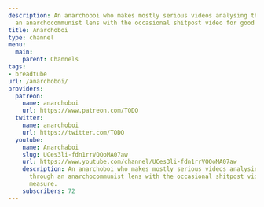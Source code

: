 ```yaml
---
description: An anarchoboi who makes mostly serious videos analysing the world through
  an anarchocommunist lens with the occasional shitpost video for good measure.
title: Anarchoboi
type: channel
menu:
  main:
    parent: Channels
tags:
- breadtube
url: /anarchoboi/
providers:
  patreon:
    name: anarchoboi
    url: https://www.patreon.com/TODO
  twitter:
    name: anarchoboi
    url: https://twitter.com/TODO
  youtube:
    name: Anarchaboi
    slug: UCes3li-fdn1rrVQQoMA07aw
    url: https://www.youtube.com/channel/UCes3li-fdn1rrVQQoMA07aw
    description: An anarchoboi who makes mostly serious videos analysing the world
      through an anarchocommunist lens with the occasional shitpost video for good
      measure.
    subscribers: 72
---
```

